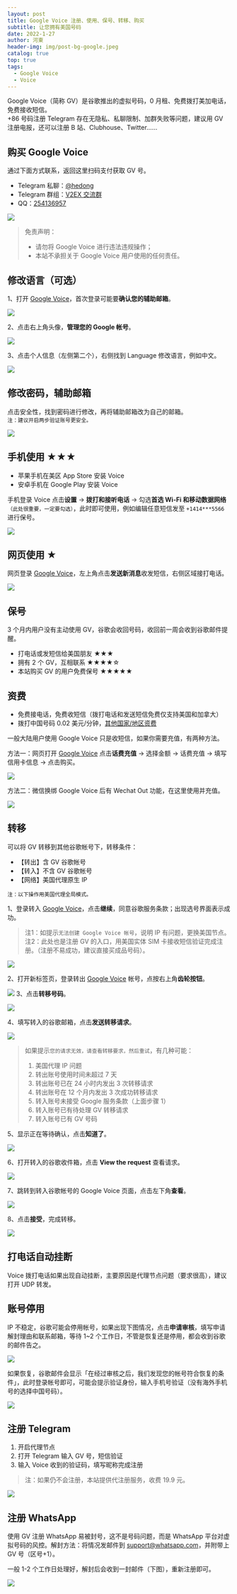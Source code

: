 ```yaml
---
layout: post
title: Google Voice 注册、使用、保号、转移、购买
subtitle: 让您拥有美国号码
date: 2022-1-27
author: 河東
header-img: img/post-bg-google.jpeg
catalog: true
top: true
tags:
  - Google Voice
  - Voice
---
```


Google Voice（简称 GV）是谷歌推出的虚拟号码，0 月租、免费拨打美加电话，免费接收短信。\
+86 号码注册 Telegram 存在无隐私、私聊限制、加群失败等问题，建议用 GV 注册电报，还可以注册 B 站、Clubhouse、Twitter……


## 购买 Google Voice

通过下面方式联系，返回这里扫码支付获取 GV 号。

- Telegram 私聊：[@hedong](https://t.me/hedong) 
- Telegram 群组：[V2EX 交流群](https://t.me/V2EXPro)
- QQ：[254136957](http://wpa.qq.com/msgrd?v=3&uin=254136957&site=qq&menu=yes>)

![](https://i.imgur.com/eXaKhtv.png)

>免责声明：
>- 请勿将 Google Voice 进行违法违规操作；
>- 本站不承担关于 Google Voice 用户使用的任何责任。

## 修改语言（可选）

1、打开 [Google Voice](https://voice.google.com/)，首次登录可能要**确认您的辅助邮箱**。

![](https://i.imgur.com/cAWNsRj.png)

2、点击右上角头像，**管理您的 Google 帐号**。

![](https://i.imgur.com/DKcKZQl.png)

3、点击个人信息（左侧第二个），右侧找到 Language 修改语言，例如中文。

![](https://i.imgur.com/oMYAOmY.png)
## 修改密码，辅助邮箱

点击安全性，找到密码进行修改，再将辅助邮箱改为自己的邮箱。\
`注：建议开启两步验证账号更安全。`

![](https://i.imgur.com/dmWyVKU.png)




## 手机使用 ★★★

- 苹果手机在美区 App Store 安装 Voice
- 安卓手机在 Google Play 安装 Voice

手机登录 Voice 点击**设置** → **拨打和接听电话** → 勾选**首选 Wi-Fi 和移动数据网络**`（此处很重要，一定要勾选）`，此时即可使用，例如编辑任意短信发至 `+1414***5566` 进行保号。

![](https://i.imgur.com/TCY50ff.jpg)

## 网页使用 ★

网页登录 [Google Voice](https://voice.google.com/)，左上角点击**发送新消息**收发短信，右侧区域接打电话。

![](https://i.imgur.com/IrB7dd5.png)




## 保号

3 个月内用户没有主动使用 GV，谷歌会收回号码，收回前一周会收到谷歌邮件提醒。

- 打电话或发短信给美国朋友 ★★★
- 拥有 2 个 GV，互相联系 ★★★★☆
- 本站购买 GV 的用户免费保号 ★★★★★
  

## 资费

- 免费接电话，免费收短信（拨打电话和发送短信免费仅支持美国和加拿大）
- 拨打中国号码 0.02 美元/分钟，[其他国家/地区资费](https://voice.google.com/u/0/rates?pli=1)

一般大陆用户使用 Google Voice 只是收短信，如果你需要充值，有两种方法。

方法一：网页打开 [Google Voice](https://voice.google.com/u/3/billing) 点击**话费充值** → 选择金额 → 话费充值 → 填写信用卡信息 → 点击购买。

![](https://i.imgur.com/5WiCJVa.png)

方法二：微信换绑 Google Voice 后有 Wechat Out 功能，在这里使用并充值。

![](https://i.imgur.com/facZ0Wb.jpg)


## 转移

可以将 GV 转移到其他谷歌帐号下，转移条件：

- 【转出】含 GV 谷歌帐号
- 【转入】不含 GV 谷歌帐号
- 【网络】美国代理原生 IP

`注：以下操作用美国代理全局模式。`

1、登录转入 [Google Voice](https://voice.google.com/u/0/messages)，点击**继续**，同意谷歌服务条款；出现选号界面表示成功。

> 注1：如提示`无法创建 Google Voice 帐号`，说明 IP 有问题，更换美国节点。\
> 注2：此处也是注册 GV 的入口，用美国实体 SIM 卡接收短信验证完成注册。（注册不易成功，建议直接买成品号码）。

![](https://i.imgur.com/b7Iiwn2.png)

2、打开新标签页，登录转出 [Google Voice](https://voice.google.com/u/0/messages) 帐号，点按右上角**齿轮按钮**。


![](https://i.imgur.com/FpZ4KxH.png)
3、点击**转移号码**。

![](https://i.imgur.com/OASFgdA.png)

4、填写转入的谷歌邮箱，点击**发送转移请求**。


![](https://i.imgur.com/dnPKT2H.png)

>如果提示`您的请求无效，请查看转移要求，然后重试`，有几种可能：
>1. 美国代理 IP 问题
>2. 转出账号使用时间未超过 7 天
>3. 转出账号已在 24 小时内发出 3 次转移请求
>4. 转出账号在 12 个月内发出 3 次成功转移请求
>5. 转入账号未接受 Google 服务条款（上面步骤 1）
>6. 转入账号已有待处理 GV 转移请求
>7. 转入账号已有 GV 号码

5、显示正在等待确认，点击**知道了**。

![](https://i.imgur.com/YbWLJgg.png)

6、打开转入的谷歌收件箱，点击 **View the request** 查看请求。

![](https://i.imgur.com/4H0A9lC.png)

7、跳转到转入谷歌帐号的 Google Voice 页面，点击左下角**查看**。

![](https://i.imgur.com/Yl00SOG.png)

8、点击**接受**，完成转移。

![](https://i.imgur.com/naiWfji.png)

## 打电话自动挂断

Voice 拨打电话如果出现自动挂断，主要原因是代理节点问题（要求很高），建议打开 UDP 转发。


## 账号停用

IP 不稳定，谷歌可能会停用帐号，如果出现下图情况，点击**申请审核**，填写申请解封理由和联系邮箱，等待 1~2 个工作日，不管是恢复还是停用，都会收到谷歌的邮件告之。

![](https://i.imgur.com/VIOrboX.jpg)

如果恢复，谷歌邮件会显示「在经过审核之后，我们发现您的帐号符合恢复的条件」，此时登录帐号即可，可能会提示验证身份，输入手机号验证（没有海外手机号的选择中国号码）。

![](https://i.imgur.com/U5YtEeO.jpg)

## 注册 Telegram

1. 开启代理节点
2. 打开 Telegram 输入 GV 号，短信验证
3. 输入 Voice 收到的验证码，填写昵称完成注册

>注：如果仍不会注册，本站提供代注册服务，收费 19.9 元。

![](https://i.imgur.com/BD8xyG3.jpg)

## 注册 WhatsApp

使用 GV 注册 WhatsApp 易被封号，这不是号码问题，而是 WhatsApp 平台对虚拟号码的风控。解封方法：将情况发邮件到 <support@whatsapp.com>，并附带上 GV 号（区号+1）。

一般 1-2 个工作日处理好，解封后会收到一封邮件（下图），重新注册即可。

![](https://i.imgur.com/zTsu795.png)


